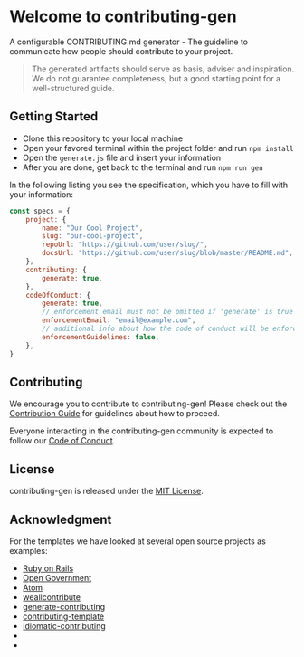 # Welcome to contributing-gen
A configurable CONTRIBUTING.md generator - The guideline to communicate how people should contribute to your project.

> The generated artifacts should serve as basis, adviser and inspiration. We do not guarantee completeness, but a good starting point for a well-structured guide.

## Getting Started
- Clone this repository to your local machine
- Open your favored terminal within the project folder and run `npm install`
- Open the `generate.js` file and insert your information
- After you are done, get back to the terminal and run `npm run gen`

In the following listing you see the specification, which you have to fill with your information:
```javascript
const specs = {
    project: {
        name: "Our Cool Project",
        slug: "our-cool-project",
        repoUrl: "https://github.com/user/slug/",
        docsUrl: "https://github.com/user/slug/blob/master/README.md",
    },
    contributing: {
        generate: true,
    },
    codeOfConduct: {
        generate: true,
        // enforcement email must not be omitted if 'generate' is true
        enforcementEmail: "email@example.com",
        // additional info about how the code of conduct will be enforced
        enforcementGuidelines: false,
    },
}

```

## Contributing
We encourage you to contribute to contributing-gen! Please check out the
[Contribution Guide](https://github.com/bttger/contributing-gen/blob/master/CONTRIBUTING.md) for guidelines about how to proceed.

Everyone interacting in the contributing-gen community is expected to follow our [Code of Conduct](https://github.com/bttger/contributing-gen/blob/master/CODE_OF_CONDUCT.md).

## License
contributing-gen is released under the [MIT License](https://opensource.org/licenses/MIT).

## Acknowledgment
For the templates we have looked at several open source projects as examples:
- [Ruby on Rails](https://github.com/rails/rails/blob/master/CONTRIBUTING.md)
- [Open Government](https://github.com/opengovernment/opengovernment/blob/master/CONTRIBUTING.md)
- [Atom](https://github.com/atom/atom/blob/master/CONTRIBUTING.md)
- [weallcontribute](https://github.com/WeAllJS/weallcontribute/blob/latest/CONTRIBUTING.md)
- [generate-contributing](https://github.com/generate/generate-contributing/blob/master/templates/contributing.md)
- [contributing-template](https://github.com/nayafia/contributing-template/blob/master/CONTRIBUTING-template.md)
- [idiomatic-contributing](https://github.com/jonschlinkert/idiomatic-contributing)
- []()
- []()
